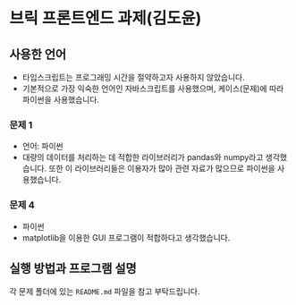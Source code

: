 # 브릭 프론트엔드 과제(김도윤)
## 사용한 언어
* 타입스크립트는 프로그래밍 시간을 절약하고자 사용하지 않았습니다.
* 기본적으로 가장 익숙한 언어인 자바스크립트를 사용했으며, 케이스(문제)에 따라 파이썬을 사용했습니다.
### 문제 1
* 언어: 파이썬
* 대량의 데이터를 처리하는 데 적합한 라이브러리가 pandas와 numpy라고 생각했습니다. 또한 이 라이브러리들은 이용자가 많아 관련 자료가 많으므로 파이썬을 사용했습니다.
### 문제 4
* 파이썬
* matplotlib을 이용한 GUI 프로그램이 적합하다고 생각했습니다.

## 실행 방법과 프로그램 설명
각 문제 폴더에 있는 `README.md` 파일을 참고 부탁드립니다.